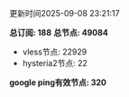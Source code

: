 更新时间2025-09-08 23:21:17

**总订阅: 188**
**总节点: 49084**
- vless节点: 22929
- hysteria2节点: 22

**google ping有效节点: 320**
